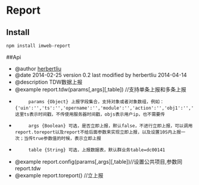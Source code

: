 Report
================

## Install
```html
npm install imweb-report
```
##Api

 * @author [herbertliu](https://github.com/herbertliu)
 * @date 2014-02-25 version 0.2 last modified by herbertliu 2014-04-14
 * @description TDW数据上报
 * @example report.tdw(params[,args][,table]) //支持单条上报和多条上报
 *			params {Object} 上报字段集合，支持对象或者对象数组，例如：{'uin':'','ts':'','opername':'','module':'','action':'','obj1':'','obj2':'','obj3':'','action':'','ver1':'','ver2':'','ver3':'','ver4':''}，这里ts表示时间戳，不传使用服务器时间戳，objs表示用户ip，也不需要传
 *			args {Boolean} 可选，是否立即上报，默认false，不进行立即上报，可以调用report.toreport以及report不给后面参数来实现立即上报，以及设置10S内上报一次；当传true参数值的时候，表示立即上报
 *			table {String} 可选，上报数据表，默认群业务table=dc00141
 * @example report.config(params[,args][,table])//设置公共项目,参数同report.tdw
 * @example report.toreport() //立上报